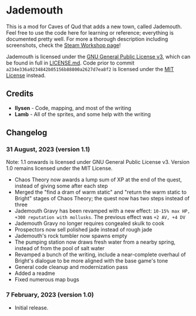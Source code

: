 # Jademouth

This is a mod for Caves of Qud that adds a new town, called Jademouth. Feel free to use the code here for learning or reference; everything is documented pretty well. For more a thorough description including screenshots, check the [Steam Workshop page](https://steamcommunity.com/sharedfiles/filedetails/?id=2926820352)!

Jademouth is licensed under the [GNU General Public License v3](http://www.gnu.org/licenses/agpl.html), which can be found in full in [LICENSE.md](LICENSE.md). Code prior to commit `a234e336a9234842b05156b88800a2627d7ea8f2` is licensed under the [MIT License](https://opensource.org/license/mit/) instead.

## Credits

* **Ilysen** - Code, mapping, and most of the writing
* **Lamb** - All of the sprites, and some help with the writing

## Changelog

### 31 August, 2023 (version 1.1)
Note: 1.1 onwards is licensed under GNU General Public License v3. Version 1.0 remains licensed under the MIT License.

* Chaos Theory now awards a lump sum of XP at the end of the quest, instead of giving some after each step
* Merged the "find a dram of warm static" and "return the warm static to Bright" stages of Chaos Theory; the quest now has two steps instead of three
* Jademouth Gravy has been revamped with a new effect: `10-15% max HP, +300 reputation with mollusks`. The previous effect was `+2 AV, +4 DV`
* Jademouth Gravy no longer requires congealed skulk to cook
* Prospectors now sell polished jade instead of rough jade
* Jademouth's rock tumbler now spawns empty
* The pumping station now draws fresh water from a nearby spring, instead of from the pool of salt water
* Revamped a bunch of the writing, include a near-complete overhaul of Bright's dialogue to be more aligned with the base game's tone
* General code cleanup and modernization pass
* Added a readme
* Fixed numerous map bugs

### 7 February, 2023 (version 1.0)
* Initial release.
